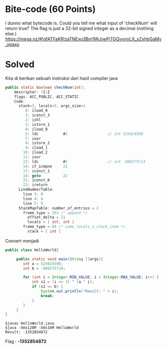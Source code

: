 # Bite-code (60 Points)
I dunno what bytecode is. Could you tell me what input of 'checkNum' will return true? The flag is just a 32-bit signed integer as a decimal (nothing else.) https://mega.nz/#!qfATFaKR!zaTNExq3Bm1MjJnePjTGQyvnvLX_xZxhbGaMv_ypaxo
# Solved
Kita di berikan sebuah instruksi dari hasil compiler java
```java
public static boolean checkNum(int);
    descriptor: (I)Z
    flags: ACC_PUBLIC, ACC_STATIC
    Code:
      stack=2, locals=3, args_size=1
         0: iload_0
         1: iconst_3
         2: ishl
         3: istore_1
         4: iload_0
         5: ldc           #2                  // int 525024598
         7: ixor
         8: istore_2
         9: iload_1
        10: iload_2
        11: ixor
        12: ldc           #3                  // int -889275714
        14: if_icmpne     21
        17: iconst_1
        18: goto          22
        21: iconst_0
        22: ireturn
      LineNumberTable:
        line 3: 0
        line 4: 4
        line 5: 9
      StackMapTable: number_of_entries = 2
        frame_type = 253 /* append */
          offset_delta = 21
          locals = [ int, int ]
        frame_type = 64 /* same_locals_1_stack_item */
          stack = [ int ]
```
Convert menjadi
```java
public class HelloWorld{

     public static void main(String []args){
        int a = 525024598;
		int b = -889275714;

		for (int i = Integer.MIN_VALUE; i < Integer.MAX_VALUE; i++) {
			int s1 = (i << 3) ^ (a ^ i);
			if (s1 == b) {
				System.out.println("Result: " + i);
				break;
			}
		}
     }
}
```
```
$javac HelloWorld.java
$java -Xmx128M -Xms16M HelloWorld
Result: -1352854872
```
Flag : <b>-1352854872</b>